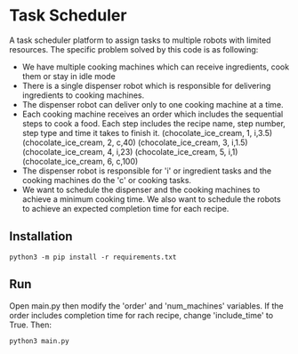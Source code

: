 # Task Scheduler
A task scheduler platform to assign tasks to multiple robots with limited resources. The specific problem solved by this code is as following:
- We have multiple cooking machines which can receive ingredients, cook them or stay in idle mode
- There is a single dispenser robot which is responsible for delivering ingredients to cooking machines. 
- The dispenser robot can deliver only to one cooking machine at a time. 
- Each cooking machine receives an order which includes the sequential steps to cook a food. Each step includes the recipe name, step number, step type and time it takes to finish it.
(chocolate_ice_cream, 1, i,3.5)
(chocolate_ice_cream, 2, c,40)
(chocolate_ice_cream, 3, i,1.5)
(chocolate_ice_cream, 4, i,23)
(chocolate_ice_cream, 5, i,1)
(chocolate_ice_cream, 6, c,100)
- The dispenser robot is responsible for 'i' or ingredient tasks and the cooking machines do the 'c' or cooking tasks.
- We want to schedule the dispenser and the cooking machines to achieve a minimum cooking time. We also want to schedule the robots to achieve an expected completion time for each recipe.

## Installation
```
python3 -m pip install -r requirements.txt 
```

## Run
Open main.py then modify the 'order' and 'num_machines' variables. If the order includes completion time for rach recipe, change 'include_time' to True. Then: 
```
python3 main.py
```